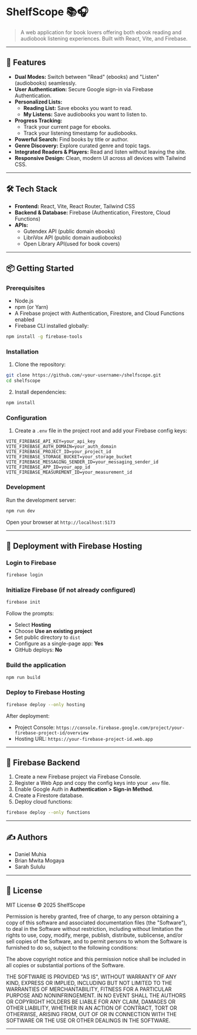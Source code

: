 # ShelfScope 📚🎧

> A web application for book lovers offering both ebook reading and audiobook listening experiences. Built with React, Vite, and Firebase.

---

## 🚀 Features

- **Dual Modes:** Switch between "Read" (ebooks) and "Listen" (audiobooks) seamlessly.
- **User Authentication:** Secure Google sign-in via Firebase Authentication.
- **Personalized Lists:**
  - **Reading List:** Save ebooks you want to read.
  - **My Listens:** Save audiobooks you want to listen to.
- **Progress Tracking:**
  - Track your current page for ebooks.
  - Track your listening timestamp for audiobooks.
- **Powerful Search:** Find books by title or author.
- **Genre Discovery:** Explore curated genre and topic tags.
- **Integrated Readers & Players:** Read and listen without leaving the site.
- **Responsive Design:** Clean, modern UI across all devices with Tailwind CSS.

---

## 🛠️ Tech Stack

- **Frontend:** React, Vite, React Router, Tailwind CSS
- **Backend & Database:** Firebase (Authentication, Firestore, Cloud Functions)
- **APIs:**
  - Gutendex API (public domain ebooks)
  - LibriVox API (public domain audiobooks)
  - Open Library API(used for book covers)

---

## 📦 Getting Started

### Prerequisites

- Node.js
- npm (or Yarn)
- A Firebase project with Authentication, Firestore, and Cloud Functions enabled
- Firebase CLI installed globally:

```bash
npm install -g firebase-tools
```

### Installation

1. Clone the repository:

```bash
git clone https://github.com/<your-username>/shelfscope.git
cd shelfscope
```

2. Install dependencies:

```bash
npm install
```

### Configuration

1. Create a `.env` file in the project root and add your Firebase config keys:

```env
VITE_FIREBASE_API_KEY=your_api_key
VITE_FIREBASE_AUTH_DOMAIN=your_auth_domain
VITE_FIREBASE_PROJECT_ID=your_project_id
VITE_FIREBASE_STORAGE_BUCKET=your_storage_bucket
VITE_FIREBASE_MESSAGING_SENDER_ID=your_messaging_sender_id
VITE_FIREBASE_APP_ID=your_app_id
VITE_FIREBASE_MEASUREMENT_ID=your_measurement_id
```

### Development

Run the development server:

```bash
npm run dev
```

Open your browser at `http://localhost:5173`

---

## 🚀 Deployment with Firebase Hosting

### Login to Firebase

```bash
firebase login
```

### Initialize Firebase (if not already configured)

```bash
firebase init
```

Follow the prompts:

- Select **Hosting**
- Choose **Use an existing project**
- Set public directory to `dist`
- Configure as a single-page app: **Yes**
- GitHub deploys: **No**

### Build the application

```bash
npm run build
```

### Deploy to Firebase Hosting

```bash
firebase deploy --only hosting
```

After deployment:

- Project Console: `https://console.firebase.google.com/project/your-firebase-project-id/overview`
- Hosting URL: `https://your-firebase-project-id.web.app`

---

## 🔧 Firebase Backend

1. Create a new Firebase project via Firebase Console.
2. Register a Web App and copy the config keys into your `.env` file.
3. Enable Google Auth in **Authentication > Sign-in Method**.
4. Create a Firestore database.
5. Deploy cloud functions:

```bash
firebase deploy --only functions
```

---

## ✍️ Authors

- Daniel Muhia
- Brian Mwita Mogaya
- Sarah Sululu

---

## 📜 License

MIT License © 2025 ShelfScope

Permission is hereby granted, free of charge, to any person obtaining a copy
of this software and associated documentation files (the "Software"), to deal
in the Software without restriction, including without limitation the rights
to use, copy, modify, merge, publish, distribute, sublicense, and/or sell
copies of the Software, and to permit persons to whom the Software is
furnished to do so, subject to the following conditions:

The above copyright notice and this permission notice shall be included in
all copies or substantial portions of the Software.

THE SOFTWARE IS PROVIDED "AS IS", WITHOUT WARRANTY OF ANY KIND, EXPRESS OR
IMPLIED, INCLUDING BUT NOT LIMITED TO THE WARRANTIES OF MERCHANTABILITY,
FITNESS FOR A PARTICULAR PURPOSE AND NONINFRINGEMENT. IN NO EVENT SHALL THE
AUTHORS OR COPYRIGHT HOLDERS BE LIABLE FOR ANY CLAIM, DAMAGES OR OTHER
LIABILITY, WHETHER IN AN ACTION OF CONTRACT, TORT OR OTHERWISE, ARISING FROM,
OUT OF OR IN CONNECTION WITH THE SOFTWARE OR THE USE OR OTHER DEALINGS IN
THE SOFTWARE.

---
